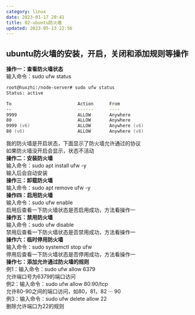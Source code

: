 ```yaml
---
category: linux
date: 2023-01-17 20:41
title: 02-ubuntu防火墙
updated: 2023-05-13 22:56
---
```


## ubuntu防火墙的安装，开启，关闭和添加规则等操作
**操作一：查看防火墙状态**  
输入命令：sudo ufw status

```zsh
root@huxzhi:/node-server# sudo ufw status
Status: active

To                         Action      From
--                         ------      ----
9999                       ALLOW       Anywhere                  
80                         ALLOW       Anywhere                  
9999 (v6)                  ALLOW       Anywhere (v6)             
80 (v6)                    ALLOW       Anywhere (v6)             

```
我的防火墙是开启状态，下面显示了防火墙允许通过的协议  
如果防火墙没开启会显示，状态不活动  
**操作二：安装防火墙**  
输入命令：sudo apt install ufw -y  
输入后会自动安装  
**操作三：卸载防火墙**  
输入命令：sudo apt remove ufw -y  
**操作四：启用防火墙**  
输入命令：sudo ufw enable  
启用后查看一下防火墙状态是否启用成功，方法看操作一  
**操作五：禁用防火墙**  
输入命令：sudo ufw disable  
禁用后查看一下防火墙状态是否禁用成功，方法看操作一  
**操作六：临时停用防火墙**  
输入命令：sudo systemctl stop ufw  
停用后查看一下防火墙状态是否停用成功，方法看操作一  
**操作七：添加允许通过防火墙的规则**  
例1：输入命令：sudo ufw allow 6379  
允许端口号为6379的端口访问  
例2：输入命令：sudo ufw allow 80:90/tcp  
允许80-90之间的端口访问，如80，81，82 ··· 90  
例3：输入命令：sudo ufw delete allow 22  
删除允许端口为22的规则